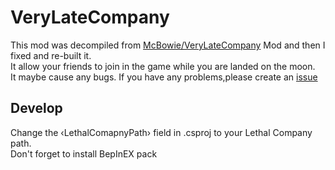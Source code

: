 # VeryLateCompany
This mod was decompiled from [McBowie/VeryLateCompany](https://thunderstore.io/c/lethal-company/p/McBowie/VeryLateCompany/) Mod and then I fixed and re-built it.   
It allow your friends to join in the game while you are landed on the moon.   
It maybe cause any bugs.
If you have any problems,please create an [issue](https://github.com/LTGVE/LC-VeryLateCompany/issues)
## Develop
Change the ‹LethalComapnyPath› field in .csproj to your Lethal Company path.  
Don't forget to install BepInEX pack
